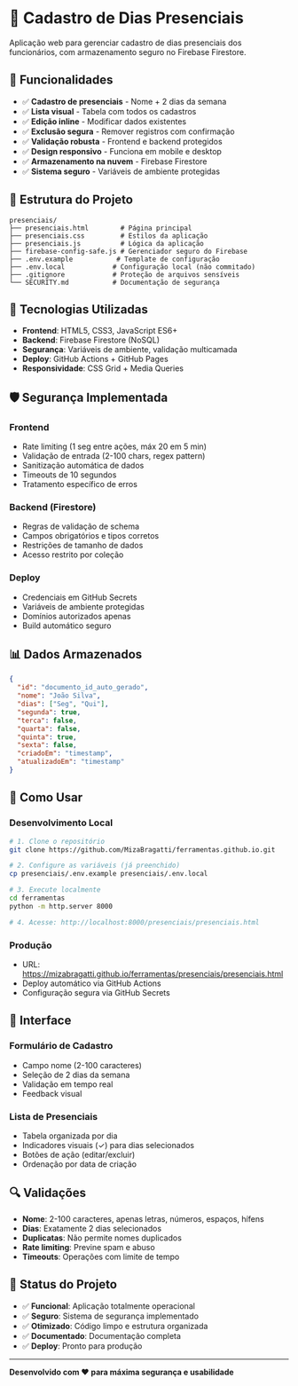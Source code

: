 # 🏢 Cadastro de Dias Presenciais

Aplicação web para gerenciar cadastro de dias presenciais dos funcionários, com armazenamento seguro no Firebase Firestore.

## 🚀 **Funcionalidades**

- ✅ **Cadastro de presenciais** - Nome + 2 dias da semana
- ✅ **Lista visual** - Tabela com todos os cadastros
- ✅ **Edição inline** - Modificar dados existentes
- ✅ **Exclusão segura** - Remover registros com confirmação
- ✅ **Validação robusta** - Frontend e backend protegidos
- ✅ **Design responsivo** - Funciona em mobile e desktop
- ✅ **Armazenamento na nuvem** - Firebase Firestore
- ✅ **Sistema seguro** - Variáveis de ambiente protegidas

## 📁 **Estrutura do Projeto**

```
presenciais/
├── presenciais.html        # Página principal
├── presenciais.css         # Estilos da aplicação
├── presenciais.js          # Lógica da aplicação
├── firebase-config-safe.js # Gerenciador seguro do Firebase
├── .env.example           # Template de configuração
├── .env.local            # Configuração local (não commitado)
├── .gitignore            # Proteção de arquivos sensíveis
└── SECURITY.md           # Documentação de segurança
```

## 🔧 **Tecnologias Utilizadas**

- **Frontend**: HTML5, CSS3, JavaScript ES6+
- **Backend**: Firebase Firestore (NoSQL)
- **Segurança**: Variáveis de ambiente, validação multicamada
- **Deploy**: GitHub Actions + GitHub Pages
- **Responsividade**: CSS Grid + Media Queries

## 🛡️ **Segurança Implementada**

### **Frontend**
- Rate limiting (1 seg entre ações, máx 20 em 5 min)
- Validação de entrada (2-100 chars, regex pattern)
- Sanitização automática de dados
- Timeouts de 10 segundos
- Tratamento específico de erros

### **Backend (Firestore)**
- Regras de validação de schema
- Campos obrigatórios e tipos corretos
- Restrições de tamanho de dados
- Acesso restrito por coleção

### **Deploy**
- Credenciais em GitHub Secrets
- Variáveis de ambiente protegidas
- Domínios autorizados apenas
- Build automático seguro

## 📊 **Dados Armazenados**

```json
{
  "id": "documento_id_auto_gerado",
  "nome": "João Silva",
  "dias": ["Seg", "Qui"],
  "segunda": true,
  "terca": false,
  "quarta": false,
  "quinta": true,
  "sexta": false,
  "criadoEm": "timestamp",
  "atualizadoEm": "timestamp"
}
```

## 🚀 **Como Usar**

### **Desenvolvimento Local**
```bash
# 1. Clone o repositório
git clone https://github.com/MizaBragatti/ferramentas.github.io.git

# 2. Configure as variáveis (já preenchido)
cp presenciais/.env.example presenciais/.env.local

# 3. Execute localmente
cd ferramentas
python -m http.server 8000

# 4. Acesse: http://localhost:8000/presenciais/presenciais.html
```

### **Produção**
- URL: https://mizabragatti.github.io/ferramentas/presenciais/presenciais.html
- Deploy automático via GitHub Actions
- Configuração segura via GitHub Secrets

## 📱 **Interface**

### **Formulário de Cadastro**
- Campo nome (2-100 caracteres)
- Seleção de 2 dias da semana
- Validação em tempo real
- Feedback visual

### **Lista de Presenciais**
- Tabela organizada por dia
- Indicadores visuais (✓) para dias selecionados
- Botões de ação (editar/excluir)
- Ordenação por data de criação

## 🔍 **Validações**

- **Nome**: 2-100 caracteres, apenas letras, números, espaços, hífens
- **Dias**: Exatamente 2 dias selecionados
- **Duplicatas**: Não permite nomes duplicados
- **Rate limiting**: Previne spam e abuso
- **Timeouts**: Operações com limite de tempo

## 🎯 **Status do Projeto**

- ✅ **Funcional**: Aplicação totalmente operacional
- ✅ **Seguro**: Sistema de segurança implementado
- ✅ **Otimizado**: Código limpo e estrutura organizada
- ✅ **Documentado**: Documentação completa
- ✅ **Deploy**: Pronto para produção

---

**Desenvolvido com ❤️ para máxima segurança e usabilidade**